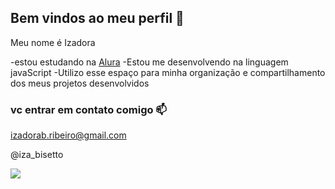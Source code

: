 ## Bem vindos ao meu perfil 💜

Meu nome é Izadora 

-estou estudando na [Alura](https://www.alura.com.br)
-Estou me desenvolvendo na linguagem javaScript 
-Utilizo esse espaço para minha organização e compartilhamento dos meus projetos desenvolvidos 

### vc entrar em contato comigo 📫

izadorab.ribeiro@gmail.com 

@iza_bisetto

![](https://media1.tenor.com/m/uH2XImcEz6EAAAAC/dance-kid.gif)
